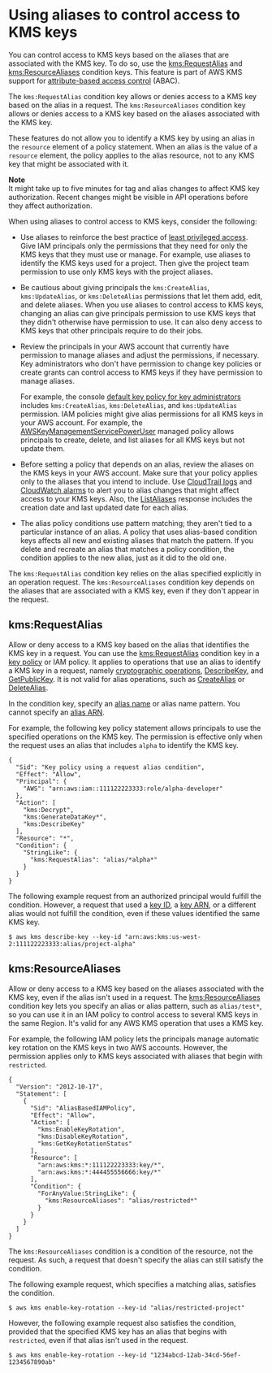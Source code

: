 # Using aliases to control access to KMS keys<a name="alias-authorization"></a>

You can control access to KMS keys based on the aliases that are associated with the KMS key\. To do so, use the [kms:RequestAlias](policy-conditions.md#conditions-kms-request-alias) and [kms:ResourceAliases](policy-conditions.md#conditions-kms-resource-aliases) condition keys\. This feature is part of AWS KMS support for [attribute\-based access control](abac.md) \(ABAC\)\.

The `kms:RequestAlias` condition key allows or denies access to a KMS key based on the alias in a request\. The `kms:ResourceAliases` condition key allows or denies access to a KMS key based on the aliases associated with the KMS key\. 

These features do not allow you to identify a KMS key by using an alias in the `resource` element of a policy statement\. When an alias is the value of a `resource` element, the policy applies to the alias resource, not to any KMS key that might be associated with it\.

**Note**  
It might take up to five minutes for tag and alias changes to affect KMS key authorization\. Recent changes might be visible in API operations before they affect authorization\.

When using aliases to control access to KMS keys, consider the following:
+ Use aliases to reinforce the best practice of [least privileged access](iam-policies-best-practices.md)\. Give IAM principals only the permissions that they need for only the KMS keys that they must use or manage\. For example, use aliases to identify the KMS keys used for a project\. Then give the project team permission to use only KMS keys with the project aliases\. 
+ Be cautious about giving principals the `kms:CreateAlias`, `kms:UpdateAlias`, or `kms:DeleteAlias` permissions that let them add, edit, and delete aliases\. When you use aliases to control access to KMS keys, changing an alias can give principals permission to use KMS keys that they didn't otherwise have permission to use\. It can also deny access to KMS keys that other principals require to do their jobs\. 
+ Review the principals in your AWS account that currently have permission to manage aliases and adjust the permissions, if necessary\. Key administrators who don't have permission to change key policies or create grants can control access to KMS keys if they have permission to manage aliases\. 

  For example, the console [default key policy for key administrators](key-policies.md#key-policy-default-allow-administrators) includes `kms:CreateAlias`, `kms:DeleteAlias`, and `kms:UpdateAlias` permission\. IAM policies might give alias permissions for all KMS keys in your AWS account\. For example, the [AWSKeyManagementServicePowerUser](https://console.aws.amazon.com/iam/home#policies/arn:aws:iam::aws:policy/AWSKeyManagementServicePowerUser) managed policy allows principals to create, delete, and list aliases for all KMS keys but not update them\.
+ Before setting a policy that depends on an alias, review the aliases on the KMS keys in your AWS account\. Make sure that your policy applies only to the aliases that you intend to include\. Use [CloudTrail logs](alias-ct.md) and [CloudWatch alarms](monitoring-cloudwatch.md) to alert you to alias changes that might affect access to your KMS keys\. Also, the [ListAliases](https://docs.aws.amazon.com/kms/latest/APIReference/API_ListAliases.html) response includes the creation date and last updated date for each alias\.
+ The alias policy conditions use pattern matching; they aren't tied to a particular instance of an alias\. A policy that uses alias\-based condition keys affects all new and existing aliases that match the pattern\. If you delete and recreate an alias that matches a policy condition, the condition applies to the new alias, just as it did to the old one\. 

The `kms:RequestAlias` condition key relies on the alias specified explicitly in an operation request\. The `kms:ResourceAliases` condition key depends on the aliases that are associated with a KMS key, even if they don't appear in the request\.

## kms:RequestAlias<a name="alias-auth-request-alias"></a>

Allow or deny access to a KMS key based on the alias that identifies the KMS key in a request\. You can use the [kms:RequestAlias](policy-conditions.md#conditions-kms-request-alias) condition key in a [key policy](key-policies.md) or IAM policy\. It applies to operations that use an alias to identify a KMS key in a request, namely [cryptographic operations](concepts.md#cryptographic-operations), [DescribeKey](https://docs.aws.amazon.com/kms/latest/APIReference/API_DescribeKey.html), and [GetPublicKey](https://docs.aws.amazon.com/kms/latest/APIReference/API_GetPublicKey.html)\. It is not valid for alias operations, such as [CreateAlias](https://docs.aws.amazon.com/kms/latest/APIReference/API_CreateAlias.html) or [DeleteAlias](https://docs.aws.amazon.com/kms/latest/APIReference/API_DeleteAlias.html)\.

In the condition key, specify an [alias name](concepts.md#key-id-alias-name) or alias name pattern\. You cannot specify an [alias ARN](concepts.md#key-id-alias-ARN)\.

For example, the following key policy statement allows principals to use the specified operations on the KMS key\. The permission is effective only when the request uses an alias that includes `alpha` to identify the KMS key\.

```
{
  "Sid": "Key policy using a request alias condition",
  "Effect": "Allow",
  "Principal": {
    "AWS": "arn:aws:iam::111122223333:role/alpha-developer"
  },
  "Action": [
    "kms:Decrypt",
    "kms:GenerateDataKey*",
    "kms:DescribeKey"
  ],
  "Resource": "*",
  "Condition": {
    "StringLike": {
      "kms:RequestAlias": "alias/*alpha*"
    }
  }
}
```

The following example request from an authorized principal would fulfill the condition\. However, a request that used a [key ID](concepts.md#key-id-key-id), a [key ARN](concepts.md#key-id-key-ARN), or a different alias would not fulfill the condition, even if these values identified the same KMS key\.

```
$ aws kms describe-key --key-id "arn:aws:kms:us-west-2:111122223333:alias/project-alpha"
```

## kms:ResourceAliases<a name="alias-auth-resource-aliases"></a>

Allow or deny access to a KMS key based on the aliases associated with the KMS key, even if the alias isn't used in a request\. The [kms:ResourceAliases](policy-conditions.md#conditions-kms-resource-aliases) condition key lets you specify an alias or alias pattern, such as `alias/test*`, so you can use it in an IAM policy to control access to several KMS keys in the same Region\. It's valid for any AWS KMS operation that uses a KMS key\. 

For example, the following IAM policy lets the principals manage automatic key rotation on the KMS keys in two AWS accounts\. However, the permission applies only to KMS keys associated with aliases that begin with `restricted`\.

```
{
  "Version": "2012-10-17",
  "Statement": [
    {
      "Sid": "AliasBasedIAMPolicy",
      "Effect": "Allow",
      "Action": [
        "kms:EnableKeyRotation",
        "kms:DisableKeyRotation",
        "kms:GetKeyRotationStatus"
      ],
      "Resource": [
        "arn:aws:kms:*:111122223333:key/*",
        "arn:aws:kms:*:444455556666:key/*"
      ],
      "Condition": {
        "ForAnyValue:StringLike": {
          "kms:ResourceAliases": "alias/restricted*"
        }
      }
    }
  ]
}
```

The `kms:ResourceAliases` condition is a condition of the resource, not the request\. As such, a request that doesn't specify the alias can still satisfy the condition\.

The following example request, which specifies a matching alias, satisfies the condition\.

```
$ aws kms enable-key-rotation --key-id "alias/restricted-project"
```

However, the following example request also satisfies the condition, provided that the specified KMS key has an alias that begins with `restricted`, even if that alias isn't used in the request\.

```
$ aws kms enable-key-rotation --key-id "1234abcd-12ab-34cd-56ef-1234567890ab"
```